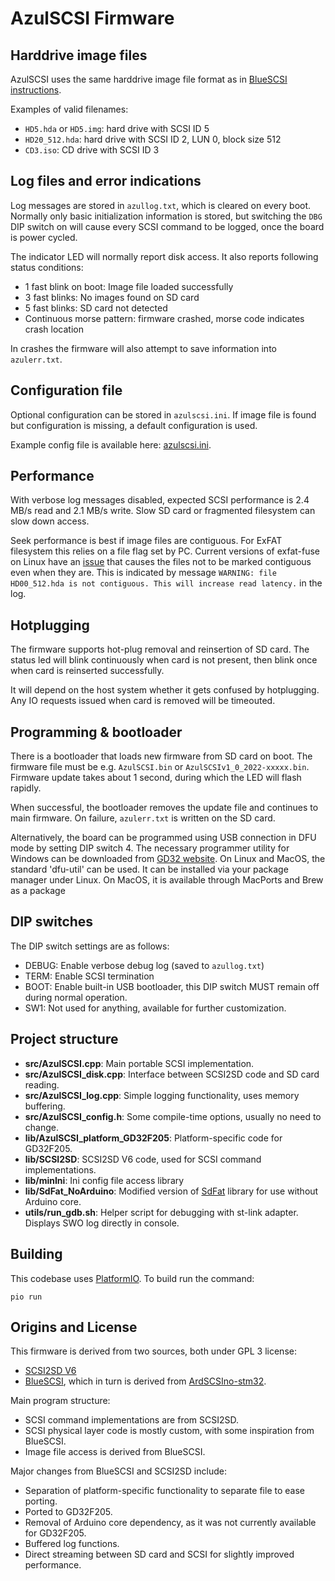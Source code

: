 AzulSCSI Firmware
=================

Harddrive image files
---------------------
AzulSCSI uses the same harddrive image file format as in [BlueSCSI instructions](https://github.com/erichelgeson/BlueSCSI/wiki/Usage).

Examples of valid filenames:
* `HD5.hda` or `HD5.img`: hard drive with SCSI ID 5
* `HD20_512.hda`: hard drive with SCSI ID 2, LUN 0, block size 512
* `CD3.iso`: CD drive with SCSI ID 3

Log files and error indications
-------------------------------
Log messages are stored in `azullog.txt`, which is cleared on every boot.
Normally only basic initialization information is stored, but switching the `DBG` DIP switch on will cause every SCSI command to be logged, once the board is power cycled.

The indicator LED will normally report disk access.
It also reports following status conditions:

- 1 fast blink on boot: Image file loaded successfully
- 3 fast blinks: No images found on SD card
- 5 fast blinks: SD card not detected
- Continuous morse pattern: firmware crashed, morse code indicates crash location

In crashes the firmware will also attempt to save information into `azulerr.txt`.

Configuration file
------------------
Optional configuration can be stored in `azulscsi.ini`.
If image file is found but configuration is missing, a default configuration is used.

Example config file is available here: [azulscsi.ini](azulscsi.ini).

Performance
-----------
With verbose log messages disabled, expected SCSI performance is 2.4 MB/s read and 2.1 MB/s write.
Slow SD card or fragmented filesystem can slow down access.

Seek performance is best if image files are contiguous.
For ExFAT filesystem this relies on a file flag set by PC.
Current versions of exfat-fuse on Linux have an [issue](https://github.com/relan/exfat/pull/101) that causes the files not to be marked contiguous even when they are.
This is indicated by message `WARNING: file HD00_512.hda is not contiguous. This will increase read latency.` in the log.

Hotplugging
-----------
The firmware supports hot-plug removal and reinsertion of SD card.
The status led will blink continuously when card is not present, then blink once when card is reinserted successfully.

It will depend on the host system whether it gets confused by hotplugging.
Any IO requests issued when card is removed will be timeouted.

Programming & bootloader
------------------------
There is a bootloader that loads new firmware from SD card on boot.
The firmware file must be e.g. `AzulSCSI.bin` or `AzulSCSIv1_0_2022-xxxxx.bin`.
Firmware update takes about 1 second, during which the LED will flash rapidly.

When successful, the bootloader removes the update file and continues to main firmware.
On failure, `azulerr.txt` is written on the SD card.

Alternatively, the board can be programmed using USB connection in DFU mode by setting DIP switch 4.
The necessary programmer utility for Windows can be downloaded from [GD32 website](http://www.gd32mcu.com/en/download?kw=dfu&lan=en). On Linux and MacOS, the standard 'dfu-util' can be used. It can be installed via your package manager under Linux. On MacOS, it is available through MacPorts and Brew as a package

DIP switches
------------
The DIP switch settings are as follows:

- DEBUG: Enable verbose debug log (saved to `azullog.txt`)
- TERM: Enable SCSI termination
- BOOT: Enable built-in USB bootloader, this DIP switch MUST remain off during normal operation.
- SW1: Not used for anything, available for further customization.

Project structure
-----------------
- **src/AzulSCSI.cpp**: Main portable SCSI implementation.
- **src/AzulSCSI_disk.cpp**: Interface between SCSI2SD code and SD card reading.
- **src/AzulSCSI_log.cpp**: Simple logging functionality, uses memory buffering.
- **src/AzulSCSI_config.h**: Some compile-time options, usually no need to change.
- **lib/AzulSCSI_platform_GD32F205**: Platform-specific code for GD32F205.
- **lib/SCSI2SD**: SCSI2SD V6 code, used for SCSI command implementations.
- **lib/minIni**: Ini config file access library
- **lib/SdFat_NoArduino**: Modified version of [SdFat](https://github.com/greiman/SdFat) library for use without Arduino core.
- **utils/run_gdb.sh**: Helper script for debugging with st-link adapter. Displays SWO log directly in console.

Building
--------
This codebase uses [PlatformIO](https://platformio.org/).
To build run the command:

    pio run


Origins and License
-------------------

This firmware is derived from two sources, both under GPL 3 license:

* [SCSI2SD V6](http://www.codesrc.com/mediawiki/index.php/SCSI2SD)
* [BlueSCSI](https://github.com/erichelgeson/BlueSCSI), which in turn is derived from [ArdSCSIno-stm32](https://github.com/ztto/ArdSCSino-stm32).

Main program structure:

* SCSI command implementations are from SCSI2SD.
* SCSI physical layer code is mostly custom, with some inspiration from BlueSCSI.
* Image file access is derived from BlueSCSI.

Major changes from BlueSCSI and SCSI2SD include:

* Separation of platform-specific functionality to separate file to ease porting.
* Ported to GD32F205.
* Removal of Arduino core dependency, as it was not currently available for GD32F205.
* Buffered log functions.
* Direct streaming between SD card and SCSI for slightly improved performance.
